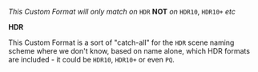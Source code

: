<!-- markdownlint-disable MD041-->
_This Custom Format will only match on_ `HDR` **NOT** _on_ `HDR10`, `HDR10+` _etc_

**HDR**<br>

This Custom Format is a sort of "catch-all" for the `HDR` scene naming scheme where we don't know, based on name alone, which HDR formats are included - it could be `HDR10`, `HDR10+` or even `PQ`.
<!-- markdownlint-enable MD041-->
